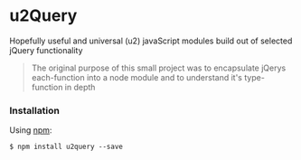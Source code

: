 # u2Query
Hopefully useful and universal (u2) javaScript modules build out of selected jQuery functionality

> The original purpose of this small project was to encapsulate jQerys each-function into a node module and to understand it's type-function in depth

### Installation

Using [npm](https://www.npmjs.com/):

    $ npm install u2query --save
